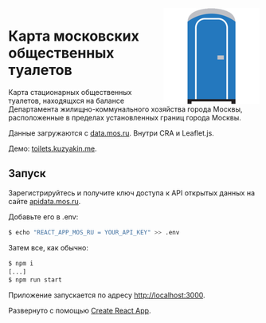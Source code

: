 <img src="public/logo192.png" align="right" />

# Карта московских общественных туалетов

Карта стационарных общественных туалетов, находящхся на балансе Департамента жилищно-коммунального хозяйства города Москвы, расположенные в пределах установленных границ города Москвы.

Данные загружаются с [data.mos.ru](https://data.mos.ru/opendata/7701236617-statsionarnye-obshchestvennye-tualety). Внутри CRA и Leaflet.js.

Демо: [toilets.kuzyakin.me](https://toilets.kuzyakin.me/).



## Запуск

Зарегистрируйтесь и получите ключ доступа к API открытых данных на сайте [apidata.mos.ru](https://apidata.mos.ru/).

Добавьте его в .env:

```bash
$ echo "REACT_APP_MOS_RU = YOUR_API_KEY" >> .env
```

Затем все, как обычно:

```bash
$ npm i
[...]
$ npm run start
```


Приложение запускается по адресу [http://localhost:3000](http://localhost:3000).



Развернуто с помощью [Create React App](https://github.com/facebook/create-react-app).
